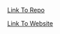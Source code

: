 

[Link To Repo](https://github.com/tasminions/homeless-services-app)

[Link To Website](http://onpurpose.uk.com/)
